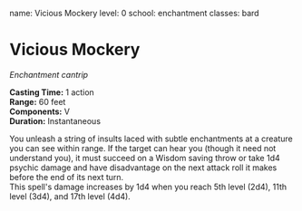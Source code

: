 name: Vicious Mockery level: 0 school: enchantment classes: bard

# Vicious Mockery
_Enchantment cantrip_

**Casting Time:** 1 action    
**Range:** 60 feet    
**Components:** V    
**Duration:** Instantaneous

You unleash a string of insults laced with subtle enchantments at a creature you can see within range. If the target can hear you (though it need not understand you), it must succeed on a Wisdom saving throw or take 1d4 psychic damage and have disadvantage on the next attack roll it makes before the end of its next turn.    
This spell's damage increases by 1d4 when you reach 5th level (2d4), 11th level (3d4), and 17th level (4d4).